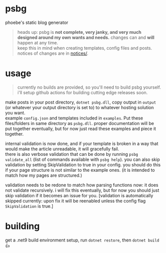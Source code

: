 # psbg
phoebe's static blog generator
> heads up: psbg is **not complete, very janky, and very much designed around my own wants and needs.** changes can and **will** happen at any time.  
> keep this in mind when creating templates, config files and posts.
> notices of changes are in [notices/](notices/).
# usage
> currently no builds are provided, so you'll need to build psbg yourself. i'll setup github actions for building cutting edge releases soon.
>
make posts in your post directory, `dotnet psbg.dll`, copy output in `output` (or whatever your output directory is set to) to whatever hosting solution you want.  
example `config.json` and templates included in `examples`. Put these files/folders in same directory as `psbg.dll`. proper documentation will be put together eventually, but for now just read these examples and piece it together.   

internal validation is now done, and if your template is broken in a way that would make the article unreadable, it will gracefully fail.  
there is also verbose validation that can be done by running `psbg validate_all` (list of commands available with `psbg help`). you can also skip validation by setting SkipValidation to true in your config. you should do this if your page structure is not similar to the example ones. (it is intended to match how my pages are structured.)  

validation needs to be redone to match how parsing functions now: it does not validate recursively. i will fix this eventually, but for now you should just skip validation if it becomes an issue for you. [validation is automatically skipped currently: upon fix it will be reenabled unless the config flag `SkipValidation` is true.]
&nbsp;  
# building
get a .net9 build environment setup, run `dotnet restore`, then `dotnet build` :thumbsup: